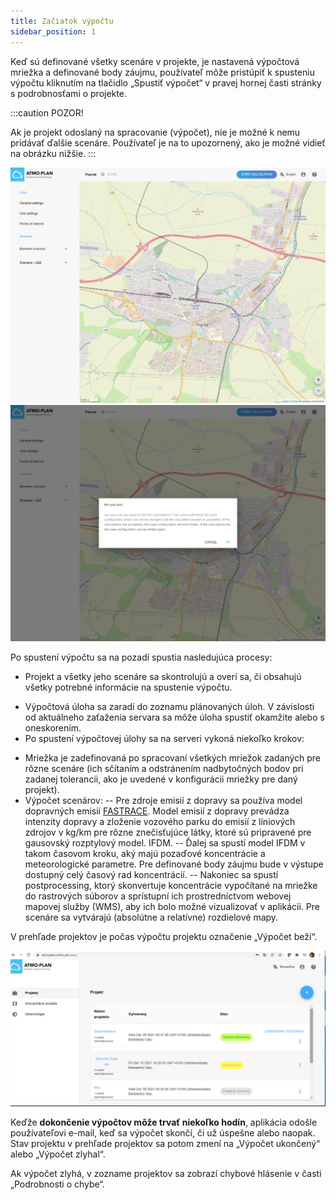 ```yaml
---
title: Začiatok výpočtu
sidebar_position: 1
---
```




Keď sú definované všetky scenáre v projekte, je nastavená výpočtová mriežka a definované body záujmu, používateľ môže pristúpiť k spusteniu výpočtu  kliknutím na tlačidlo „Spustiť výpočet“ v pravej hornej časti stránky s podrobnosťami o projekte.

:::caution POZOR!

Ak je projekt odoslaný na spracovanie (výpočet), nie je možné k nemu pridávať ďalšie scenáre. Používateľ je na to upozornený, ako je možné vidieť na obrázku nižšie.
:::

![Start calculation](./images/start_calculation.png)
![Start calculation: confirmation dialog](./images/start_calculation_confirmation.png)


Po spustení výpočtu sa na pozadí spustia nasledujúca procesy:

- Projekt a všetky jeho scenáre sa skontrolujú a overí sa, či obsahujú všetky potrebné informácie na spustenie výpočtu.
<!--- - A message is placed on a message queue signaling the back-end that a new calculation is requested. This message will trigger the generation of a calculation job which will be scheduled for execution. Depending on the current load of the back-end, the job may be delayed or start running immediately. The size and load of the back-end determines the speed at which jobs start running. --->

-  Výpočtová úloha sa zaradí do zoznamu plánovaných úloh. V závislosti od aktuálneho zaťaženia servara sa môže úloha spustiť okamžite alebo s oneskorením. 
- Po spustení výpočtovej úlohy sa na serveri vykoná niekoľko krokov:
 * Mriežka je zadefinovaná po spracovaní všetkých mriežok zadaných pre rôzne scenáre (ich sčítaním a odstránením nadbytočných bodov pri zadanej tolerancii, ako je uvedené v konfigurácii mriežky pre daný projekt).
 * Výpočet scenárov:
  -- Pre zdroje emisií z dopravy sa používa model dopravných emisií [FASTRACE](/#the-fastrace-traffic-emissions-model). Model emisií z dopravy prevádza intenzity dopravy a zloženie vozového parku do emisií z líniových zdrojov v kg/km pre rôzne znečisťujúce látky, ktoré sú pripravené pre gausovský rozptylový model. IFDM.
  -- Ďalej sa spustí model IFDM v takom časovom kroku, aký majú pozaďové koncentrácie  a meteorologické parametre. Pre definované body záujmu bude v výstupe dostupný celý časový rad koncentrácií.
  -- Nakoniec sa spustí postprocessing, ktorý skonvertuje koncentrácie vypočítané na mriežke do rastrových súborov a sprístupní ich prostredníctvom webovej mapovej služby (WMS), aby ich bolo možné vizualizovať v aplikácii. Pre scenáre sa vytvárajú (absolútne a relatívne) rozdielové mapy.

V prehľade projektov je počas výpočtu projektu označenie „Výpočet beží“.

![Calculation progress](./images/start_calculation_progres_sk.png)


Keďže **dokončenie výpočtov môže trvať niekoľko hodín**, aplikácia odošle používateľovi e-mail, keď sa výpočet skončí, či už úspešne alebo naopak. Stav projektu v prehľade projektov sa potom zmení na „Výpočet ukončený“ alebo „Výpočet zlyhal“.

<!--- ![Calculation progress: finished](./images/view_results_button_main.png) --->

Ak výpočet zlyhá, v zozname projektov sa zobrazí chybové hlásenie v časti „Podrobnosti o chybe“.
